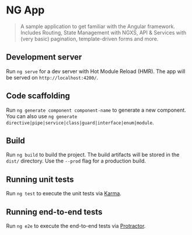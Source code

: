 # NG App

> A sample application to get familiar with the Angular framework. Includes Routing, State Management with NGXS, API & Services with (very basic) pagination, template-driven forms and more.

## Development server

Run `ng serve` for a dev server with Hot Module Reload (HMR). The app will be served on `http://localhost:4200/`.

## Code scaffolding

Run `ng generate component component-name` to generate a new component. You can also use `ng generate directive|pipe|service|class|guard|interface|enum|module`.

## Build

Run `ng build` to build the project. The build artifacts will be stored in the `dist/` directory. Use the `--prod` flag for a production build.

## Running unit tests

Run `ng test` to execute the unit tests via [Karma](https://karma-runner.github.io).

## Running end-to-end tests

Run `ng e2e` to execute the end-to-end tests via [Protractor](http://www.protractortest.org/).
